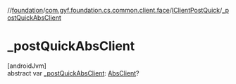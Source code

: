 //[foundation](../../../index.md)/[com.gyf.foundation.cs.common.client.face](../index.md)/[IClientPostQuick](index.md)/[_postQuickAbsClient](_post-quick-abs-client.md)

# _postQuickAbsClient

[androidJvm]\
abstract var [_postQuickAbsClient](_post-quick-abs-client.md): [AbsClient](../../com.gyf.foundation.cs.common.client/-abs-client/index.md)?